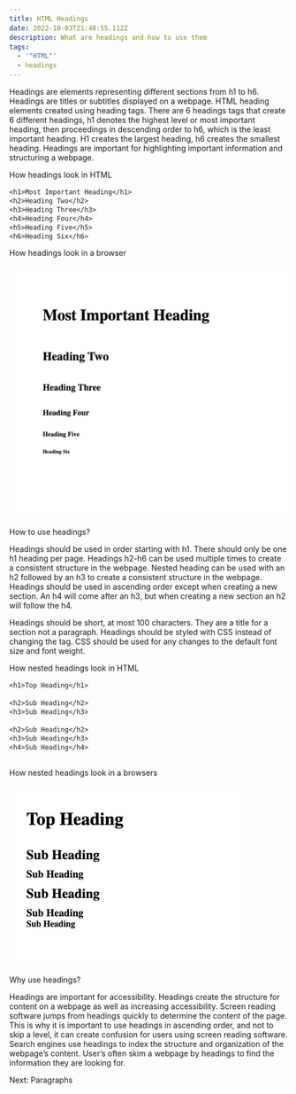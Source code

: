 ```yaml
---
title: HTML Headings
date: 2022-10-03T21:48:55.112Z
description: What are headings and how to use them
tags:
  - '"HTML"'
  - headings
---
```

Headings are elements representing different sections from h1 to h6. Headings are titles or subtitles displayed on a webpage. HTML heading elements created using heading tags. There are 6 headings tags that create 6 different headings, h1 denotes the highest level or most important heading, then proceedings in descending order to h6, which is the least important heading. H1 creates the largest heading, h6 creates the smallest heading. Headings are important for highlighting important information and structuring a webpage. 

H﻿ow headings look in HTML

```
<h1>Most Important Heading</h1>
<h2>Heading Two</h2>
<h3>Heading Three</h3>
<h4>Heading Four</h4>
<h5>Heading Five</h5>
<h6>Heading Six</h6>

```

H﻿ow headings look in a browser

![](../assets/headings.png)

How to use headings? 

Headings should be used in order starting with h1. There should only be one h1 heading per page. Headings h2-h6 can be used multiple times to create a consistent structure in the webpage. Nested heading can be used with an h2 followed by an h3 to create a consistent structure in the webpage. Headings should be used in ascending order except when creating a new section. An h4 will come after an h3, but when creating a new section an h2 will follow the h4.

Headings should be short, at most 100 characters. They are a title for a section not a paragraph. Headings should be styled with CSS instead of changing the tag. CSS should be used for any changes to the default font size and font weight.

H﻿ow nested headings look in HTML

```
<h1>Top Heading</h1>

<h2>Sub Heading</h2>
<h3>Sub Heading</h3>

<h2>Sub Heading</h2>
<h3>Sub Heading</h3>
<h4>Sub Heading</h4>


```

H﻿ow nested headings look in a browsers

![](../assets/headings_with_subheadings.png)

Why use headings? 

Headings are important for accessibility. Headings create the structure for content on a webpage as well as increasing accessibility. Screen reading software jumps from headings quickly to determine the content of the page. This is why it is important to use headings in ascending order, and not to skip a level, it can create confusion for users using screen reading software. Search engines use headings to index the structure and organization of the webpage’s content. User’s often skim a webpage by headings to find the information they are looking for.



Next: Paragraphs